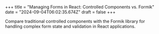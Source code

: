 +++
title = "Managing Forms in React: Controlled Components vs. Formik"
date = "2024-09-04T06:02:35.674Z"
draft = false
+++

  Compare traditional controlled components with the Formik library for handling complex form state and validation in React applications.
        